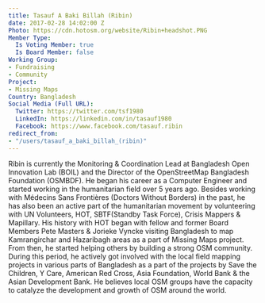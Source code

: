```yaml
---
title: Tasauf A Baki Billah (Ribin)
date: 2017-02-28 14:02:00 Z
Photo: https://cdn.hotosm.org/website/Ribin+headshot.PNG
Member Type:
  Is Voting Member: true
  Is Board Member: false
Working Group:
- Fundraising
- Community
Project:
- Missing Maps
Country: Bangladesh
Social Media (Full URL):
  Twitter: https://twitter.com/tsf1980
  LinkedIn: https://linkedin.com/in/tasauf1980
  Facebook: https://www.facebook.com/tasauf.ribin
redirect_from:
- "/users/tasauf_a_baki_billah_(ribin)"
---
```


Ribin is currently the Monitoring & Coordination Lead at Bangladesh Open Innovation Lab (BOIL) and the Director of the OpenStreetMap Bangladesh Foundation (OSMBDF). 
He began his career as a Computer Engineer and started working in the humanitarian field over 5 years ago. Besides working with Médecins Sans Frontières (Doctors Without Borders) in the past, he has also been an active part of the humanitarian movement by volunteering with UN Volunteers, HOT, SBTF(Standby Task Force), Crisis Mappers & Mapillary. 
His history with HOT began with fellow and former Board Members Pete Masters & Jorieke Vyncke visiting Bangladesh to map Kamrangirchar 
and Hazaribagh areas as a part of Missing Maps project. From then, he started helping others by building a strong OSM community. During this period, he actively got involved with the local field mapping projects in various parts of Bangladesh as a part of the projects by Save the Children, Y Care, American Red Cross, Asia Foundation, World Bank & the Asian Development Bank. He believes local OSM groups have the capacity to catalyze the development and growth of OSM around the world.
